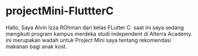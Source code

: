 # projectMini-FluttterC

Hallo, Saya Alvin Izza ROhman dari kelas FLutter C. saat ini saya sedang mengikuti program kampus merdeka studi independent di Alterra Academy. ini merupakan wadah untuk Project Mini saya tentang rekomendasi makanan bagi anak kost.
